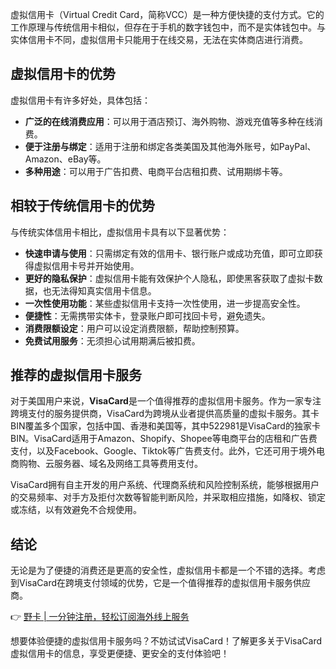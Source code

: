 虚拟信用卡（Virtual Credit Card，简称VCC）是一种方便快捷的支付方式。它的工作原理与传统信用卡相似，但存在于手机的数字钱包中，而不是实体钱包中。与实体信用卡不同，虚拟信用卡只能用于在线交易，无法在实体商店进行消费。

## 虚拟信用卡的优势

虚拟信用卡有许多好处，具体包括：

- **广泛的在线消费应用**：可以用于酒店预订、海外购物、游戏充值等多种在线消费。
- **便于注册与绑定**：适用于注册和绑定各类美国及其他海外账号，如PayPal、Amazon、eBay等。
- **多种用途**：可以用于广告扣费、电商平台店租扣费、试用期绑卡等。

## 相较于传统信用卡的优势

与传统实体信用卡相比，虚拟信用卡具有以下显著优势：

- **快速申请与使用**：只需绑定有效的信用卡、银行账户或成功充值，即可立即获得虚拟信用卡号并开始使用。
- **更好的隐私保护**：虚拟信用卡能有效保护个人隐私，即使黑客获取了虚拟卡数据，也无法得知真实信用卡信息。
- **一次性使用功能**：某些虚拟信用卡支持一次性使用，进一步提高安全性。
- **便捷性**：无需携带实体卡，登录账户即可找回卡号，避免遗失。
- **消费限额设定**：用户可以设定消费限额，帮助控制预算。
- **免费试用服务**：无须担心试用期满后被扣费。

## 推荐的虚拟信用卡服务

对于美国用户来说，**VisaCard**是一个值得推荐的虚拟信用卡服务。作为一家专注跨境支付的服务提供商，VisaCard为跨境从业者提供高质量的虚拟卡服务。其卡BIN覆盖多个国家，包括中国、香港和美国等，其中522981是VisaCard的独家卡BIN。VisaCard适用于Amazon、Shopify、Shopee等电商平台的店租和广告费支付，以及Facebook、Google、Tiktok等广告费支付。此外，它还可用于境外电商购物、云服务器、域名及网络工具等费用支付。

VisaCard拥有自主开发的用户系统、代理商系统和风险控制系统，能够根据用户的交易频率、对手方及拒付次数等智能判断风险，并采取相应措施，如降权、锁定或冻结，以有效避免不合规使用。

## 结论

无论是为了便捷的消费还是更高的安全性，虚拟信用卡都是一个不错的选择。考虑到VisaCard在跨境支付领域的优势，它是一个值得推荐的虚拟信用卡服务供应商。

👉 [野卡 | 一分钟注册，轻松订阅海外线上服务](https://bit.ly/bewildcard)

想要体验便捷的虚拟信用卡服务吗？不妨试试VisaCard！了解更多关于VisaCard虚拟信用卡的信息，享受更便捷、更安全的支付体验吧！